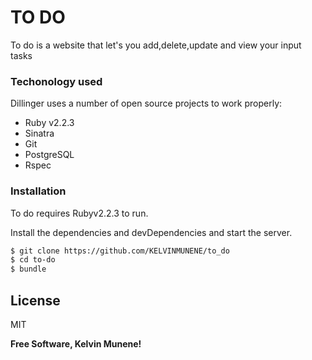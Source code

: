 # TO DO



To do is a website that let's you add,delete,update and view your input tasks




### Techonology used

Dillinger uses a number of open source projects to work properly:

* Ruby v2.2.3
* Sinatra
* Git
* PostgreSQL
* Rspec

### Installation

To do requires Rubyv2.2.3 to run.

Install the dependencies and devDependencies and start the server.

```sh
$ git clone https://github.com/KELVINMUNENE/to_do
$ cd to-do
$ bundle
```






License
----

MIT


**Free Software, Kelvin Munene!**

